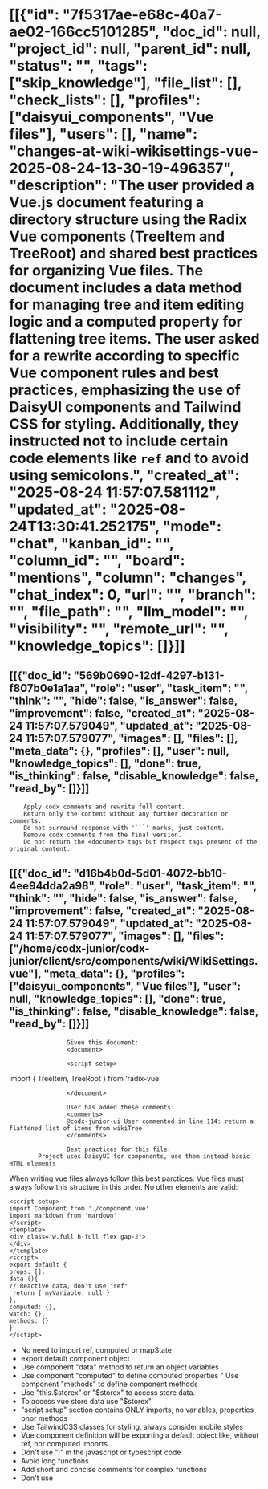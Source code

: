 # [[{"id": "7f5317ae-e68c-40a7-ae02-166cc5101285", "doc_id": null, "project_id": null, "parent_id": null, "status": "", "tags": ["skip_knowledge"], "file_list": [], "check_lists": [], "profiles": ["daisyui_components", "Vue files"], "users": [], "name": "changes-at-wiki-wikisettings-vue-2025-08-24-13-30-19-496357", "description": "The user provided a Vue.js document featuring a directory structure using the Radix Vue components (TreeItem and TreeRoot) and shared best practices for organizing Vue files. The document includes a data method for managing tree and item editing logic and a computed property for flattening tree items. The user asked for a rewrite according to specific Vue component rules and best practices, emphasizing the use of DaisyUI components and Tailwind CSS for styling. Additionally, they instructed not to include certain code elements like `ref` and to avoid using semicolons.", "created_at": "2025-08-24 11:57:07.581112", "updated_at": "2025-08-24T13:30:41.252175", "mode": "chat", "kanban_id": "", "column_id": "", "board": "mentions", "column": "changes", "chat_index": 0, "url": "", "branch": "", "file_path": "", "llm_model": "", "visibility": "", "remote_url": "", "knowledge_topics": []}]]
## [[{"doc_id": "569b0690-12df-4297-b131-f807b0e1a1aa", "role": "user", "task_item": "", "think": "", "hide": false, "is_answer": false, "improvement": false, "created_at": "2025-08-24 11:57:07.579049", "updated_at": "2025-08-24 11:57:07.579077", "images": [], "files": [], "meta_data": {}, "profiles": [], "user": null, "knowledge_topics": [], "done": true, "is_thinking": false, "disable_knowledge": false, "read_by": []}]]

        Apply codx comments and rewrite full content.
        Return only the content without any further decoration or comments.
        Do not surround response with '```' marks, just content.
        Remove codx comments from the final version.
        Do not return the <document> tags but respect tags present of the original content.
        
## [[{"doc_id": "d16b4b0d-5d01-4072-bb10-4ee94dda2a98", "role": "user", "task_item": "", "think": "", "hide": false, "is_answer": false, "improvement": false, "created_at": "2025-08-24 11:57:07.579049", "updated_at": "2025-08-24 11:57:07.579077", "images": [], "files": ["/home/codx-junior/codx-junior/client/src/components/wiki/WikiSettings.vue"], "meta_data": {}, "profiles": ["daisyui_components", "Vue files"], "user": null, "knowledge_topics": [], "done": true, "is_thinking": false, "disable_knowledge": false, "read_by": []}]]

                    Given this document:
                    <document>

                    <script setup>
import { TreeItem, TreeRoot } from 'radix-vue'
</script>

<template>
  <div class="w-full flex gap-2">
    <TreeRoot
      v-slot="{ flattenItems }"
      class="shrink-0 list-none select-none w-56 text-blackA11 rounded-lg p-2 text-sm font-medium"
      :items="wikiTree"
      :get-key="(item) => item.title"
      :default-expanded="['components']"
    >
      <h2 class="font-semibold !text-base text-blackA11 px-2 pt-1">Directory Structure</h2>
      <TreeItem
        v-for="item in flattenItems"
        v-slot="{ isExpanded }"
        :key="item._id"
        :style="{ 'padding-left': `${item.level - 0.5}rem` }"
        v-bind="item.bind"
        class="click flex items-center py-1 px-2 my-0.5 rounded outline-none focus:ring-grass8 focus:ring-2 data-[selected]:bg-grass4"
      >
        <template v-if="item.value.children?.length">
          <span v-if="isExpanded">-</span>
          <span v-else>+</span>
        </template>
        <div>{{ item.value.title }}</div>
        <div class="pl-2 hover:underline" @click.stop="editItem(item.value)">*</div>
      </TreeItem>
    </TreeRoot>
    <div class="grow flex flex-col gap-2" v-if="selectedItem">
      <div class="form-control">
        <label class="label">
          <span class="label-text">Parent</span>
        </label>
        <select v-model="selectedItem.parentProject" 
          placeholder="Title" class="select select-bordered">
          <option v-for="item in flattenItems" :key="item.value.title"
             :value="item.value.title">{{ item.value.title  }}</option>
        </select>
      </div>
      <div class="form-control">
        <label class="label">
          <span class="label-text">Title</span>
        </label>
        <input type="text" v-model="selectedItem.title" placeholder="Title" class="input input-bordered">
      </div>
      <div class="form-control">
        <label class="label">
          <span class="label-text">Description</span>
        </label>
        <textarea v-model="selectedItem.description" placeholder="Description" class="textarea textarea-bordered"></textarea>
      </div>
      <div class="form-control">
        <label class="label">
          <span class="label-text">Keywords</span>
        </label>
        <input type="text" v-model="selectedItem.keywords" placeholder="Keywords" class="input input-bordered">
      </div>
      <div class="flex gap-2">
        <button type="submit" class="btn btn-sm btn-primary">Save</button>
        <button type="button" class="btn btn-sm btn-secondary" @click="discardChanges">Discard</button>
      </div>
    </div>
  </div>
</template>

<script>
export default {
  data() {
    return {
      selectedItem: null,
      wikiTree: [
        {
          id: "home",
          title: "Home",
          keywords: [],
          description: "Wiki home page. Add all basic information about the project and welcome the user",
          children: [
            {
              id: "get_started",
              title: "Get started",
              keywords: ["npm", "python", "install", "start", "run"],
              description: "Instructions for running the project",
              children: [],
            },    
          ],
        },
        {
          id: "fastapi_documentation",
          title: "FastAPI Documentation",
          keywords: ["FastAPI", "Python", "RESTful API", "Documentation"],
          description: "How to document a FastAPI Python project using Swagger UI and other tools",
          children: [
            {
              id: "swagger_ui",
              title: "Swagger UI",
              keywords: ["Swagger", "UI", "API documentation"],
              description: "Using Swagger UI to generate interactive API documentation for your FastAPI project",
              children: [],
            },
            {
              id: "other_tools",
              title: "Other Tools",
              keywords: ["ReDoc", "Sphinx", "API Blueprint"],
              description: "Alternative tools for documenting your FastAPI project",
              children: [],
            }]
          },
      ]
    }
  },
  computed: {
    allItems() {
      @codx-ok, please-wait...: return a flattened list of items from wikiTree 
    }
  },
  methods: {
    editItem(item) {
      // Selects the item for editing
      this.selectedItem = { ...item }
    }
  }
}
</script>

                    </document>

                    User has added these comments:
                    <comments>
                    @codx-junior-ui User commented in line 114: return a flattened list of items from wikiTree
                    </comments>

                    Best practices for this file:
            Project uses DaisyUI for components, use them instead basic HTML elements
When writing vue files always follow this best parctices:
Vue files must always follow this structure in this order.
No other elements are valid:
```example vue file
<script setup>
import Component from './component.vue'
import markdown from 'mardown'
</script>
<template>
<div class="w.full h-full flex gap-2">
</div>
</template>
<script>
export default {
props: [].
data (){
// Reactive data, don't use "ref"
 return { myVariable: null }
},
computed: {},
watch: {},
methods: {}
}
</sctipt>
```
* No need to import ref, computed or mapState 
* export default component object
* Use component "data" method to return an object variables
* Use component "computed" to define computed properties
" Use component "methods" to define component methods 
* Use "this.$storex" or "$storex" to access store data.
* To access vue store data use "$storex"
* "script setup" section contains ONLY imports, no variables, properties bnor methods
* Use TailwindCSS classes for styling, always consider mobile styles
* Vue component definition will be exporting a default object like, without ref, nor computed imports
* Don't use ";" in the javascript or typescript code
* Avoid long functions
* Add short and concise comments for complex functions
* Don't use <style> elements, use TailWindCSS classes
            
                    
## [[{"doc_id": "2ba7b262-7961-43c3-842a-449188e51436", "role": "assistant", "task_item": "", "think": null, "hide": false, "is_answer": false, "improvement": false, "created_at": "2025-08-24 11:57:07.579049", "updated_at": "2025-08-24 11:57:07.579077", "images": [], "files": [], "meta_data": {"time_taken": 19.73368215560913, "first_chunk_time_taken": 9.179115295410156e-05, "model": "openai/gpt-4o"}, "profiles": ["daisyui_components", "Vue files"], "user": null, "knowledge_topics": [], "done": true, "is_thinking": null, "disable_knowledge": false, "read_by": []}]]
<document>

<script setup>
import { TreeItem, TreeRoot } from 'radix-vue'
</script>

<template>
  <div class="w-full flex gap-2">
    <TreeRoot
      v-slot="{ flattenItems }"
      class="shrink-0 list-none select-none w-56 text-blackA11 rounded-lg p-2 text-sm font-medium"
      :items="wikiTree"
      :get-key="(item) => item.title"
      :default-expanded="['components']"
    >
      <h2 class="font-semibold !text-base text-blackA11 px-2 pt-1">Directory Structure</h2>
      <TreeItem
        v-for="item in flattenItems"
        v-slot="{ isExpanded }"
        :key="item._id"
        :style="{ 'padding-left': `${item.level - 0.5}rem` }"
        v-bind="item.bind"
        class="click flex items-center py-1 px-2 my-0.5 rounded outline-none focus:ring-grass8 focus:ring-2 data-[selected]:bg-grass4"
      >
        <template v-if="item.value.children?.length">
          <span v-if="isExpanded">-</span>
          <span v-else>+</span>
        </template>
        <div>{{ item.value.title }}</div>
        <div class="pl-2 hover:underline" @click.stop="editItem(item.value)">*</div>
      </TreeItem>
    </TreeRoot>
    <div class="grow flex flex-col gap-2" v-if="selectedItem">
      <div class="form-control">
        <label class="label">
          <span class="label-text">Parent</span>
        </label>
        <select v-model="selectedItem.parentProject" 
          placeholder="Title" class="select select-bordered">
          <option v-for="item in flattenItems" :key="item.value.title"
             :value="item.value.title">{{ item.value.title }}</option>
        </select>
      </div>
      <div class="form-control">
        <label class="label">
          <span class="label-text">Title</span>
        </label>
        <input type="text" v-model="selectedItem.title" placeholder="Title" class="input input-bordered">
      </div>
      <div class="form-control">
        <label class="label">
          <span class="label-text">Description</span>
        </label>
        <textarea v-model="selectedItem.description" placeholder="Description" class="textarea textarea-bordered"></textarea>
      </div>
      <div class="form-control">
        <label class="label">
          <span class="label-text">Keywords</span>
        </label>
        <input type="text" v-model="selectedItem.keywords" placeholder="Keywords" class="input input-bordered">
      </div>
      <div class="flex gap-2">
        <button type="submit" class="btn btn-sm btn-primary">Save</button>
        <button type="button" class="btn btn-sm btn-secondary" @click="discardChanges">Discard</button>
      </div>
    </div>
  </div>
</template>

<script>
export default {
  data() {
    return {
      selectedItem: null,
      wikiTree: [
        {
          id: "home",
          title: "Home",
          keywords: [],
          description: "Wiki home page. Add all basic information about the project and welcome the user",
          children: [
            {
              id: "get_started",
              title: "Get started",
              keywords: ["npm", "python", "install", "start", "run"],
              description: "Instructions for running the project",
              children: [],
            },    
          ],
        },
        {
          id: "fastapi_documentation",
          title: "FastAPI Documentation",
          keywords: ["FastAPI", "Python", "RESTful API", "Documentation"],
          description: "How to document a FastAPI Python project using Swagger UI and other tools",
          children: [
            {
              id: "swagger_ui",
              title: "Swagger UI",
              keywords: ["Swagger", "UI", "API documentation"],
              description: "Using Swagger UI to generate interactive API documentation for your FastAPI project",
              children: [],
            },
            {
              id: "other_tools",
              title: "Other Tools",
              keywords: ["ReDoc", "Sphinx", "API Blueprint"],
              description: "Alternative tools for documenting your FastAPI project",
              children: [],
            }]
          },
      ]
    }
  },
  computed: {
    allItems() {
      return this.wikiTree.reduce((acc, item) => {
        const flatten = (node) => {
          acc.push(node)
          if (node.children) {
            node.children.forEach(flatten)
          }
        }
        flatten(item)
        return acc
      }, [])
    }
  },
  methods: {
    editItem(item) {
      this.selectedItem = { ...item }
    }
  }
}
</script>

</document>